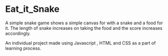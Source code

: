 # Eat_it_Snake

A simple snake game shows a simple canvas for with a snake and a food for it.
The length of snake increases on taking the food and the score increases accordingly.

An individual project made using Javascript , HTML and CSS as a part of learning process.
